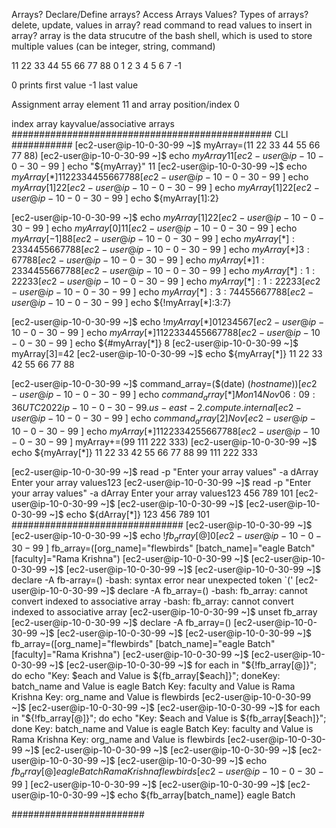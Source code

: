 Arrays?
Declare/Define arrays?
Access Arrays Values?
Types of arrays?
delete, update, values in array?
read command to read values to insert in array?
array is the data strucutre of the bash shell, which is used to store multiple values (can be integer, string, command)

11 22 33 44 55 66 77 88
0   1  2  3  4  5  6  7
                      -1

0 prints first value
-1 last value

Assignment
array element 11 and array position/index 0

index array
kayvalue/associative arrays
############################################### CLI ###########
[ec2-user@ip-10-0-30-99 ~]$ myArray=(11 22 33 44 55 66 77 88)
[ec2-user@ip-10-0-30-99 ~]$ echo ${myArray}
11
[ec2-user@ip-10-0-30-99 ~]$ echo "${myArray}"
11
[ec2-user@ip-10-0-30-99 ~]$ echo ${myArray[*]}
11 22 33 44 55 66 77 88
[ec2-user@ip-10-0-30-99 ~]$ echo ${myArray[1]}
22
[ec2-user@ip-10-0-30-99 ~]$ echo ${myArray[1]}
22
[ec2-user@ip-10-0-30-99 ~]$ echo ${myArray[1]:2}

[ec2-user@ip-10-0-30-99 ~]$ echo ${myArray[1]}
22
[ec2-user@ip-10-0-30-99 ~]$ echo ${myArray[0]}
11
[ec2-user@ip-10-0-30-99 ~]$ echo ${myArray[-1]}
88
[ec2-user@ip-10-0-30-99 ~]$ echo ${myArray[*]:2}
33 44 55 66 77 88
[ec2-user@ip-10-0-30-99 ~]$ echo ${myArray[*]3:6}
77 88
[ec2-user@ip-10-0-30-99 ~]$ echo ${myArray[*]1:2}
33 44 55 66 77 88
[ec2-user@ip-10-0-30-99 ~]$ echo ${myArray[*]:1:2}
22 33
[ec2-user@ip-10-0-30-99 ~]$ echo ${myArray[*]:1:2}
22 33
[ec2-user@ip-10-0-30-99 ~]$ echo ${myArray[*]:3:7}
44 55 66 77 88
[ec2-user@ip-10-0-30-99 ~]$ echo ${!myArray[*]:3:7}

[ec2-user@ip-10-0-30-99 ~]$ echo ${!myArray[*]}
0 1 2 3 4 5 6 7
[ec2-user@ip-10-0-30-99 ~]$ echo ${myArray[*]}
11 22 33 44 55 66 77 88
[ec2-user@ip-10-0-30-99 ~]$ echo ${#myArray[*]}
8
[ec2-user@ip-10-0-30-99 ~]$ myArray[3]=42
[ec2-user@ip-10-0-30-99 ~]$ echo ${myArray[*]}
11 22 33 42 55 66 77 88

[ec2-user@ip-10-0-30-99 ~]$ command_array=($(date) $(hostname))
[ec2-user@ip-10-0-30-99 ~]$ echo ${command_array[*]}
Mon 14 Nov 06:09:36 UTC 2022 ip-10-0-30-99.us-east-2.compute.internal
[ec2-user@ip-10-0-30-99 ~]$ echo ${command_array[2]}
Nov
[ec2-user@ip-10-0-30-99 ~]$ echo ${myArray[*]}
11 22 33 42 55 66 77 88
[ec2-user@ip-10-0-30-99 ~]$ myArray+=(99 111 222 333)
[ec2-user@ip-10-0-30-99 ~]$ echo ${myArray[*]}
11 22 33 42 55 66 77 88 99 111 222 333

[ec2-user@ip-10-0-30-99 ~]$ read -p "Enter your array values" -a dArray
Enter your array values123
[ec2-user@ip-10-0-30-99 ~]$ read -p "Enter your array values" -a dArray
Enter your array values123 456 789 101
[ec2-user@ip-10-0-30-99 ~]$ 
[ec2-user@ip-10-0-30-99 ~]$ 
[ec2-user@ip-10-0-30-99 ~]$ echo ${dArray[*]}
123 456 789 101
###############################
[ec2-user@ip-10-0-30-99 ~]$ 
[ec2-user@ip-10-0-30-99 ~]$ echo ${!fb_array[@]}
0
[ec2-user@ip-10-0-30-99 ~]$ fb_array=([org_name]="flewbirds" [batch_name]="eagle Batch" [faculty]="Rama Krishna")
[ec2-user@ip-10-0-30-99 ~]$ 
[ec2-user@ip-10-0-30-99 ~]$ 
[ec2-user@ip-10-0-30-99 ~]$ 
[ec2-user@ip-10-0-30-99 ~]$ declare -A fb-array=()
-bash: syntax error near unexpected token `('
[ec2-user@ip-10-0-30-99 ~]$ declare -A fb_array=()
-bash: fb_array: cannot convert indexed to associative array
-bash: fb_array: cannot convert indexed to associative array
[ec2-user@ip-10-0-30-99 ~]$ unset fb_array
[ec2-user@ip-10-0-30-99 ~]$ declare -A fb_array=()
[ec2-user@ip-10-0-30-99 ~]$ 
[ec2-user@ip-10-0-30-99 ~]$ 
[ec2-user@ip-10-0-30-99 ~]$ fb_array=([org_name]="flewbirds" [batch_name]="eagle Batch" [faculty]="Rama Krishna")
[ec2-user@ip-10-0-30-99 ~]$ 
[ec2-user@ip-10-0-30-99 ~]$ 
[ec2-user@ip-10-0-30-99 ~]$ for each in "${!fb_array[@]}"; do echo "Key: $each and Value is ${fb_array[$each]}"; doneKey: batch_name and Value is eagle Batch
Key: faculty and Value is Rama Krishna
Key: org_name and Value is flewbirds
[ec2-user@ip-10-0-30-99 ~]$ 
[ec2-user@ip-10-0-30-99 ~]$ 
[ec2-user@ip-10-0-30-99 ~]$ for each in "${!fb_array[@]}"; do echo "Key: $each and Value is ${fb_array[$each]}"; done 
Key: batch_name and Value is eagle Batch
Key: faculty and Value is Rama Krishna
Key: org_name and Value is flewbirds
[ec2-user@ip-10-0-30-99 ~]$ 
[ec2-user@ip-10-0-30-99 ~]$ 
[ec2-user@ip-10-0-30-99 ~]$ 
[ec2-user@ip-10-0-30-99 ~]$ 
[ec2-user@ip-10-0-30-99 ~]$ echo ${fb_array[@]}
eagle Batch Rama Krishna flewbirds
[ec2-user@ip-10-0-30-99 ~]$ 
[ec2-user@ip-10-0-30-99 ~]$ 
[ec2-user@ip-10-0-30-99 ~]$ 
[ec2-user@ip-10-0-30-99 ~]$ echo ${fb_array[batch_name]}
eagle Batch

########################

